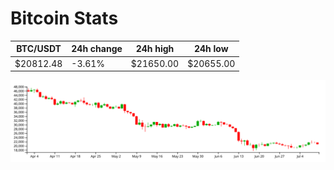 # Bitcoin Stats

BTC/USDT|24h change|24h high|24h low|
|---|---|---|---|
|$20812.48|-3.61%|$21650.00|$20655.00|

<img src="./chart.svg">
